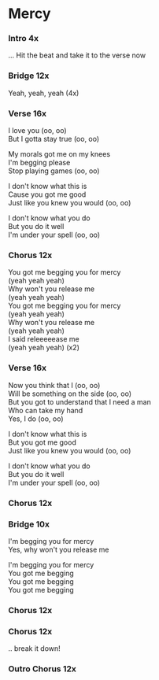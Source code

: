 # Mercy


### Intro  4x
...
Hit the beat and take it to the verse now  

### Bridge  12x
Yeah, yeah, yeah (4x)  

### Verse  16x
I love you (oo, oo)  
But I gotta stay true (oo, oo)  

My morals got me on my knees  
I'm begging please  
Stop playing games (oo, oo)  

I don't know what this is  
Cause you got me good  
Just like you knew you would (oo, oo)  

I don't know what you do  
But you do it well  
I'm under your spell (oo, oo)  

### Chorus  12x
You got me begging you for mercy  
(yeah yeah yeah)  
Why won't you release me  
(yeah yeah yeah)  
You got me begging you for mercy  
(yeah yeah yeah)  
Why won't you release me  
(yeah yeah yeah)  
I said releeeeease me  
(yeah yeah yeah)  (x2)

### Verse  16x
Now you think that I (oo, oo)  
Will be something on the side (oo, oo)  
But you got to understand that I need a man  
Who can take my hand  
Yes, I do (oo, oo)  

I don't know what this is  
But you got me good  
Just like you knew you would (oo, oo)  

I don't know what you do  
But you do it well  
I'm under your spell (oo, oo)  

### Chorus  12x

### Bridge  10x
I'm begging you for mercy  
Yes, why won't you release me  

I'm begging you for mercy  
You got me begging  
You got me begging  
You got me begging  

### Chorus  12x

### Chorus  12x
..
break it down!  

### Outro Chorus  12x  